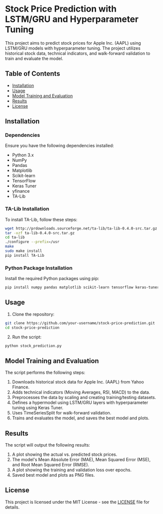 
# Stock Price Prediction with LSTM/GRU and Hyperparameter Tuning

This project aims to predict stock prices for Apple Inc. (AAPL) using LSTM/GRU models with hyperparameter tuning. The project utilizes historical stock data, technical indicators, and walk-forward validation to train and evaluate the model.

## Table of Contents

- [Installation](#installation)
- [Usage](#usage)
- [Model Training and Evaluation](#model-training-and-evaluation)
- [Results](#results)
- [License](#license)

## Installation

### Dependencies

Ensure you have the following dependencies installed:

- Python 3.x
- NumPy
- Pandas
- Matplotlib
- Scikit-learn
- TensorFlow
- Keras Tuner
- yfinance
- TA-Lib

### TA-Lib Installation

To install TA-Lib, follow these steps:

```bash
wget http://prdownloads.sourceforge.net/ta-lib/ta-lib-0.4.0-src.tar.gz
tar -xzf ta-lib-0.4.0-src.tar.gz
cd ta-lib
./configure --prefix=/usr
make
sudo make install
pip install TA-Lib
```

### Python Package Installation

Install the required Python packages using pip:

```bash
pip install numpy pandas matplotlib scikit-learn tensorflow keras-tuner yfinance
```

## Usage

1. Clone the repository:

```bash
git clone https://github.com/your-username/stock-price-prediction.git
cd stock-price-prediction
```

2. Run the script:

```bash
python stock_prediction.py
```

## Model Training and Evaluation

The script performs the following steps:

1. Downloads historical stock data for Apple Inc. (AAPL) from Yahoo Finance.
2. Adds technical indicators (Moving Averages, RSI, MACD) to the data.
3. Preprocesses the data by scaling and creating training/testing datasets.
4. Defines a hypermodel using LSTM/GRU layers with hyperparameter tuning using Keras Tuner.
5. Uses TimeSeriesSplit for walk-forward validation.
6. Trains and evaluates the model, and saves the best model and plots.

## Results

The script will output the following results:

1. A plot showing the actual vs. predicted stock prices.
2. The model's Mean Absolute Error (MAE), Mean Squared Error (MSE), and Root Mean Squared Error (RMSE).
3. A plot showing the training and validation loss over epochs.
4. Saved best model and plots as PNG files.

## License

This project is licensed under the MIT License - see the [LICENSE](LICENSE) file for details.
